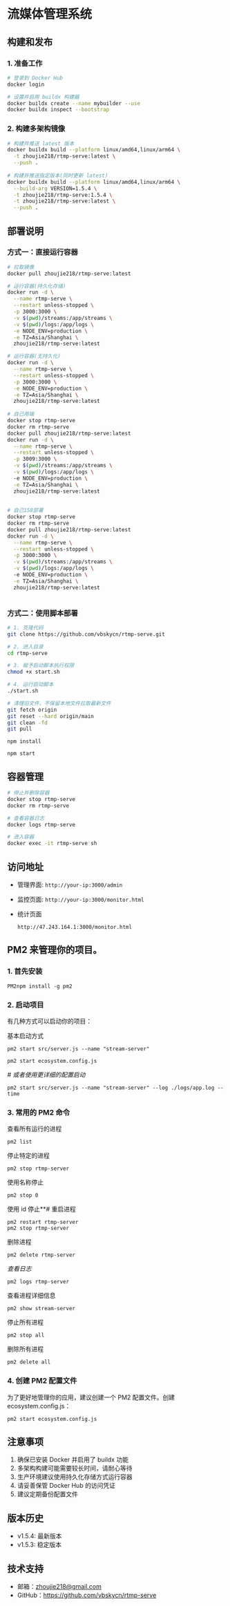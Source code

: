 # 流媒体管理系统

## 构建和发布

### 1. 准备工作

```bash
# 登录到 Docker Hub
docker login

# 设置并启用 buildx 构建器
docker buildx create --name mybuilder --use
docker buildx inspect --bootstrap
```

### 2. 构建多架构镜像

```bash
# 构建并推送 latest 版本
docker buildx build --platform linux/amd64,linux/arm64 \
  -t zhoujie218/rtmp-serve:latest \
  --push .
  
# 构建并推送指定版本(同时更新 latest)
docker buildx build --platform linux/amd64,linux/arm64 \
  --build-arg VERSION=1.5.4 \
  -t zhoujie218/rtmp-serve:1.5.4 \
  -t zhoujie218/rtmp-serve:latest \
  --push .
```

## 部署说明

### 方式一：直接运行容器

```bash
# 拉取镜像
docker pull zhoujie218/rtmp-serve:latest

# 运行容器(持久化存储)
docker run -d \
  --name rtmp-serve \
  --restart unless-stopped \
  -p 3000:3000 \
  -v $(pwd)/streams:/app/streams \
  -v $(pwd)/logs:/app/logs \
  -e NODE_ENV=production \
  -e TZ=Asia/Shanghai \
  zhoujie218/rtmp-serve:latest

# 运行容器(无持久化)
docker run -d \
  --name rtmp-serve \
  --restart unless-stopped \
  -p 3000:3000 \
  -e NODE_ENV=production \
  -e TZ=Asia/Shanghai \
  zhoujie218/rtmp-serve:latest
  
# 自己用端
docker stop rtmp-serve
docker rm rtmp-serve
docker pull zhoujie218/rtmp-serve:latest
docker run -d \
  --name rtmp-serve \
  --restart unless-stopped \
  -p 3009:3000 \
  -v $(pwd)/streams:/app/streams \
  -v $(pwd)/logs:/app/logs \  
  -e NODE_ENV=production \
  -e TZ=Asia/Shanghai \
  zhoujie218/rtmp-serve:latest
  
  
# 自己158部署
docker stop rtmp-serve
docker rm rtmp-serve
docker pull zhoujie218/rtmp-serve:latest
docker run -d \
  --name rtmp-serve \
  --restart unless-stopped \
  -p 3000:3000 \
  -v $(pwd)/streams:/app/streams \
  -v $(pwd)/logs:/app/logs \  
  -e NODE_ENV=production \
  -e TZ=Asia/Shanghai \
  zhoujie218/rtmp-serve:latest  
  
```

### 方式二：使用脚本部署

```bash
# 1. 克隆代码
git clone https://github.com/vbskycn/rtmp-serve.git

# 2. 进入目录
cd rtmp-serve

# 3. 赋予启动脚本执行权限
chmod +x start.sh

# 4. 运行启动脚本
./start.sh

# 清理旧文件，不保留本地文件拉取最新文件
git fetch origin
git reset --hard origin/main
git clean -fd
git pull

```

```
npm install
```

```
npm start
```



## 容器管理

```bash
# 停止并删除容器
docker stop rtmp-serve
docker rm rtmp-serve

# 查看容器日志
docker logs rtmp-serve

# 进入容器
docker exec -it rtmp-serve sh
```

## 访问地址

- 管理界面: `http://your-ip:3000/admin`

- 监控页面: `http://your-ip:3000/monitor.html`

- 统计页面

  ```
  http://47.243.164.1:3000/monitor.html
  ```

  

## PM2 来管理你的项目。

### 1. 首先安装 

```
PM2npm install -g pm2
```

### 2. 启动项目

有几种方式可以启动你的项目：

基本启动方式

```
pm2 start src/server.js --name "stream-server"

pm2 start ecosystem.config.js
```

*# 或者使用更详细的配置启动*

```
pm2 start src/server.js --name "stream-server" --log ./logs/app.log --time
```

### 3. 常用的 PM2 命令

查看所有运行的进程

```
pm2 list
```

停止特定的进程

``` 
pm2 stop rtmp-server
```

使用名称停止

``` 
pm2 stop 0
```

使用 id 停止**# 重启进程

```
pm2 restart rtmp-server
pm2 stop rtmp-server
```

删除进程

```
pm2 delete rtmp-server
```

*查看日志*

```
pm2 logs rtmp-server
```

查看进程详细信息

```
pm2 show stream-server
```

停止所有进程

```
pm2 stop all
```

删除所有进程

```
pm2 delete all
```

### 4. 创建 PM2 配置文件

为了更好地管理你的应用，建议创建一个 PM2 配置文件。创建 ecosystem.config.js：

```
pm2 start ecosystem.config.js
```





## 注意事项

1. 确保已安装 Docker 并启用了 buildx 功能
2. 多架构构建可能需要较长时间，请耐心等待
3. 生产环境建议使用持久化存储方式运行容器
4. 请妥善保管 Docker Hub 的访问凭证
5. 建议定期备份配置文件

## 版本历史

- v1.5.4: 最新版本
- v1.5.3: 稳定版本

## 技术支持

- 邮箱：zhoujie218@gmail.com
- GitHub：https://github.com/vbskycn/rtmp-serve

